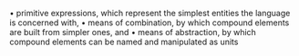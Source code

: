 • primitive expressions, which represent the simplest entities the language is concerned with,
• means of combination, by which compound elements are built from simpler ones,
and
• means of abstraction, by which compound elements can be named and manipulated as units
